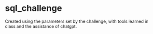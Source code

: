 # sql_challenge

Created using the parameters set by the challenge, with tools learned in class and the assistance of chatgpt. 
